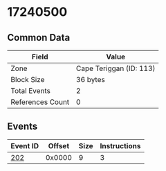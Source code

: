 # 17240500

## Common Data

| Field            | Value                   |
|------------------|-------------------------|
| Zone             | Cape Teriggan (ID: 113) |
| Block Size       | 36 bytes                |
| Total Events     | 2                       |
| References Count | 0                       |

## Events

| Event ID        | Offset   |   Size |   Instructions |
|-----------------|----------|--------|----------------|
| [202](./202.md) | 0x0000   |      9 |              3 |
